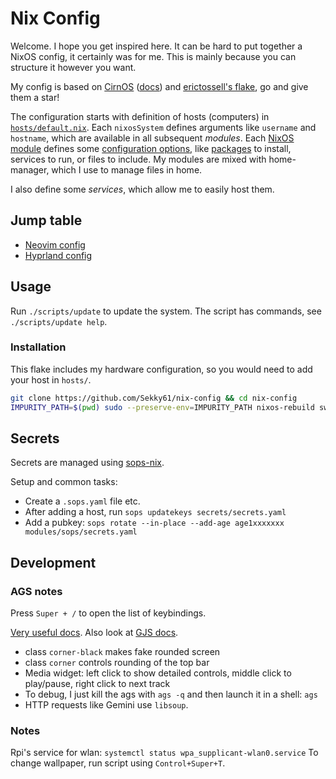 # Nix Config

Welcome. I hope you get inspired here.
It can be hard to put together a NixOS config, it certainly was for me.
This is mainly because you can structure it however you want.

My config is based on [CirnOS](https://github.com/end-4/CirnOS) ([docs](https://end-4.github.io/dots-hyprland-wiki/en/i-i/02usage/)) and [erictossell's flake](https://github.com/erictossell/nixflakes), go and give them a star!

The configuration starts with definition of hosts (computers) in [`hosts/default.nix`](hosts/default.nix).
Each `nixosSystem` defines arguments like `username` and `hostname`, which are available in all subsequent *modules*.
Each [NixOS module](https://nixos.wiki/wiki/NixOS_modules) defines some [configuration options](https://search.nixos.org/options), like [packages](https://search.nixos.org/packages) to install, services to run, or files to include.
My modules are mixed with home-manager, which I use to manage files in home.

I also define some *services*, which allow me to easily host them.

## Jump table

- [Neovim config](modules/nvim/init.lua)
- [Hyprland config](modules/hyprland.nix)

## Usage

Run `./scripts/update` to update the system. The script has commands, see `./scripts/update help`.

### Installation

This flake includes my hardware configuration, so you would need to add your host in `hosts/`.

```bash
git clone https://github.com/Sekky61/nix-config && cd nix-config
IMPURITY_PATH=$(pwd) sudo --preserve-env=IMPURITY_PATH nixos-rebuild switch --flake .#michal --impure
```

## Secrets

Secrets are managed using [sops-nix](https://github.com/Mic92/sops-nix).

Setup and common tasks:
- Create a `.sops.yaml` file etc.
- After adding a host, run `sops updatekeys secrets/secrets.yaml`
- Add a pubkey: `sops rotate --in-place --add-age age1xxxxxxx modules/sops/secrets.yaml`

## Development

### AGS notes

Press `Super + /` to open the list of keybindings.

[Very useful docs](https://aylur.github.io/ags-docs/). Also look at [GJS docs](https://gjs.guide/).

- class `corner-black` makes fake rounded screen
- class `corner` controls rounding of the top bar
- Media widget: left click to show detailed controls, middle click to play/pause, right click to next track
- To debug, I just kill the ags with `ags -q` and then launch it in a shell: `ags`
- HTTP requests like Gemini use `libsoup`.

### Notes 

Rpi's service for wlan: `systemctl status wpa_supplicant-wlan0.service`
To change wallpaper, run script using `Control+Super+T`.

